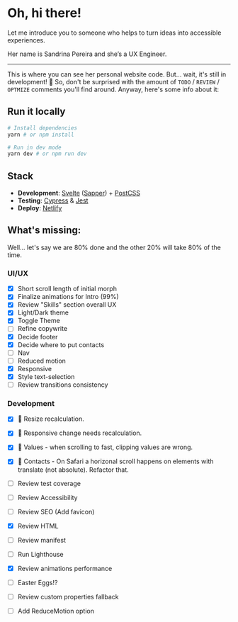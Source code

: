 # Oh, hi there!

Let me introduce you to someone who helps to turn ideas into accessible experiences.

Her name is Sandrina Pereira and she’s a UX Engineer.

----

This is where you can see her personal website code. But... wait, it's still in development! 🚧 So, don't be surprised with the amount of `TODO` / `REVIEW` / `OPTMIZE` comments you'll find around. Anyway, here's some info about it:

## Run it locally
```bash
# Install dependencies
yarn # or npm install

# Run in dev mode
yarn dev # or npm run dev
```

## Stack
- **Development**: [Svelte](https://svelte.dev/) ([Sapper](https://sapper.svelte.dev/)) + [PostCSS](https://postcss.org/)
- **Testing**: [Cypress](https://www.cypress.io/) & [Jest](https://jestjs.io/)
- **Deploy**: [Netlify](https://www.netlify.com/)

## What's missing:
Well... let's say we are 80% done and the other 20% will take 80% of the time.

### UI/UX
- [x] Short scroll length of initial morph
- [x] Finalize animations for Intro (99%)
- [x] Review "Skills" section overall UX
- [x] Light/Dark theme
- [x] Toggle Theme
- [ ] Refine copywrite
- [x] Decide footer
- [x] Decide where to put contacts
- [ ] Nav
- [ ] Reduced motion
- [x] Responsive
- [x] Style text-selection
- [ ] Review transitions consistency

### Development
- [x] 🐛 Resize recalculation.
- [x] 🐛 Responsive change needs recalculation.
- [x] 🐛 Values - when scrolling to fast, clipping values are wrong.
- [x] 🐛 Contacts - On Safari a horizonal scroll happens on elements with translate (not absolute). Refactor that.

- [ ] Review test coverage
- [ ] Review Accessibility
- [ ] Review SEO (Add favicon)
- [x] Review HTML
- [ ] Review manifest
- [ ] Run Lighthouse
- [x] Review animations performance
- [ ] Easter Eggs!?
- [ ] Review custom properties fallback
- [ ] Add ReduceMotion option